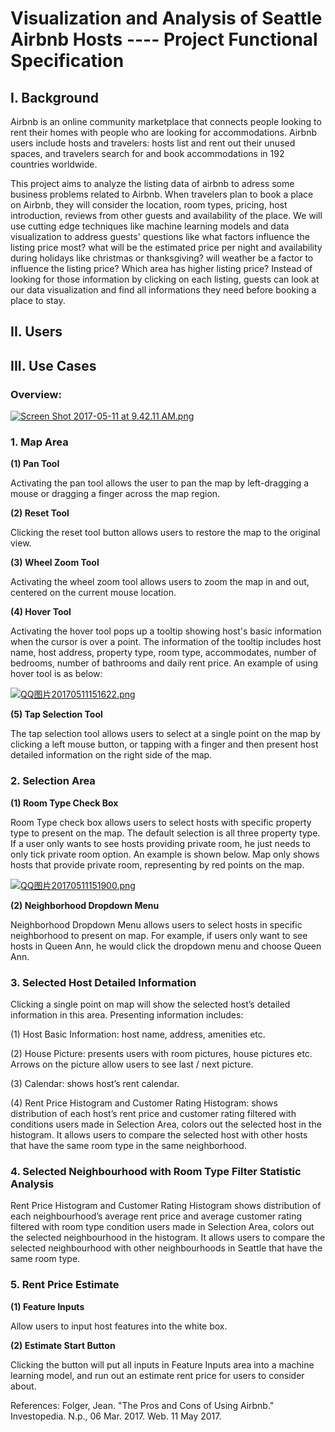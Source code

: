 # Visualization and Analysis of Seattle Airbnb Hosts  ---- Project Functional Specification

## I. Background

Airbnb is an online community marketplace that connects people looking to rent their homes with people who are looking for accommodations. Airbnb users include hosts and travelers: hosts list and rent out their unused spaces, and travelers search for and book accommodations in 192 countries worldwide. 

This project aims to analyze the listing data of airbnb to adress some business problems related to Airbnb. When travelers plan to book a place on Airbnb, they will consider the location, room types, pricing, host introduction, reviews from other guests and availability of the place. We will use cutting edge techniques like machine learning models and data visualization to address guests' questions like what factors influence the listing price most? what will be the estimated price per night and availability during holidays like christmas or thanksgiving? will weather be a factor to influence the listing price? Which area has higher listing price? Instead of looking for those information by clicking on each listing, guests can look at our data visualization and find all informations they need before booking a place to stay.


## II. Users

## III. Use Cases

### Overview:

[![Screen Shot 2017-05-11 at 9.42.11 AM.png](https://s14.postimg.org/r4pe6ifht/Screen_Shot_2017-05-11_at_9.42.11_AM.png)](https://postimg.org/image/za7g4o3ql/)

### 1. Map Area

**(1) Pan Tool**

Activating the pan tool allows the user to pan the map by left-dragging a mouse or dragging a finger across the map region.


**(2) Reset Tool**

Clicking the reset tool button allows users to restore the map to the original view.

**(3) Wheel Zoom Tool**

Activating the wheel zoom tool allows users to zoom the map in and out, centered on the current mouse location.

**(4) Hover Tool**

Activating the hover tool pops up a tooltip showing host's basic information when the cursor is over a point. The information of the tooltip includes host name, host address, property type, room type, accommodates, number of bedrooms, number of bathrooms and daily rent price. An example of using hover tool is as below:

[![QQ图片20170511151622.png](https://s28.postimg.org/woi5zxazx/QQ_20170511151622.png)](https://postimg.org/image/kze6byk15/)

**(5) Tap Selection Tool**

The tap selection tool allows users to select at a single point on the map by clicking a left mouse button, or tapping with a finger and then present host detailed information on the right side of the map.


### 2. Selection Area

**(1) Room Type Check Box**

Room Type check box allows users to select hosts with specific property type to present on the map. The default selection is all three property type. If a user only wants to see hosts providing private room, he just needs to only tick private room option. An example is shown below. Map only shows hosts that provide private room, representing by red points on the map.

[![QQ图片20170511151900.png](https://s7.postimg.org/cv0wsj07v/QQ_20170511151900.png)](https://postimg.org/image/vncrw3wlz/)

**(2) Neighborhood Dropdown Menu**

Neighborhood Dropdown Menu allows users to select hosts in specific neighborhood to present on map. For example, if users only want to see hosts in Queen Ann, he would click the dropdown menu and choose Queen Ann.


### 3. Selected Host Detailed Information

Clicking a single point on map will show the selected host’s detailed information in this area. Presenting information includes:

(1) Host Basic Information: host name, address, amenities etc.

(2) House Picture: presents users with room pictures, house pictures etc. Arrows on the picture allow users to see last / next picture.

(3) Calendar: shows host’s rent calendar.

(4) Rent Price Histogram and Customer Rating Histogram: shows distribution of each host’s rent price and customer rating filtered with conditions users made in Selection Area, colors out the selected host in the histogram. It allows users to compare the selected host with other hosts that have the same room type in the same neighborhood. 

### 4. Selected Neighbourhood with Room Type Filter Statistic Analysis

Rent Price Histogram and Customer Rating Histogram shows distribution of each neighbourhood’s average rent price and average customer rating filtered with room type condition users made in Selection Area, colors out the selected neighbourhood in the histogram. It allows users to compare the selected neighbourhood with other neighbourhoods in Seattle that have the same room type.


### 5. Rent Price Estimate

**(1) Feature Inputs**

Allow users to input host features into the white box. 

**(2) Estimate Start Button**

Clicking the button will put all inputs in Feature Inputs area into a machine learning model, and run out an estimate rent price for users to consider about.



References:
Folger, Jean. "The Pros and Cons of Using Airbnb." Investopedia. N.p., 06 Mar. 2017. Web. 11 May 2017.
